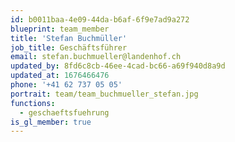 ```yaml
---
id: b0011baa-4e09-44da-b6af-6f9e7ad9a272
blueprint: team_member
title: 'Stefan Buchmüller'
job_title: Geschäftsführer
email: stefan.buchmueller@landenhof.ch
updated_by: 8fd6c8cb-46ee-4cad-bc66-a69f940d8a9d
updated_at: 1676466476
phone: '+41 62 737 05 05'
portrait: team/team_buchmueller_stefan.jpg
functions:
  - geschaeftsfuehrung
is_gl_member: true
---
```

